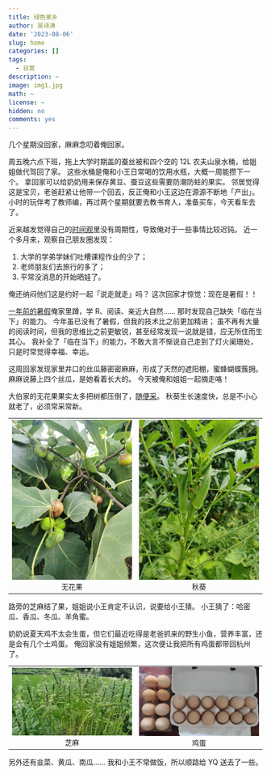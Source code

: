 ```yaml
---
title: 绿色家乡
author: 吴诗涛
date: '2023-08-06'
slug: home
categories: []
tags:
  - 日常
description: ~
image: img1.jpg
math: ~
license: ~
hidden: no
comments: yes
---
```


几个星期没回家，麻麻念叨着俺回家。

周五晚六点下班，拖上大学时期盖的蚕丝被和四个空的 12L 农夫山泉水桶，给姐姐做代驾回了家。
这些水桶是俺和小王日常喝的饮用水瓶，大概一周能攒下一个。
拿回家可以给奶奶用来保存黄豆、蚕豆这些需要防潮防蛀的果实。
邻居觉得这是宝贝，老爸赶紧让他带一个回去，反正俺和小王这边在源源不断地「产出」。
小时的玩伴考了教师编，再过两个星期就要去教书育人，准备买车，今天看车去了。

近来越发觉得自己的<a class="link" href="/life/birth/#我的时间观">时间观</a>里没有周期性，导致俺对于一些事情比较迟钝。
近一个多月来，观察自己朋友圈发现：

1. 大学的学弟学妹们吐槽课程作业的少了；
1. 老师朋友们去旅行的多了；
1. 平常没消息的开始晒娃了。

俺还纳闷他们这是约好一起「说走就走」吗？
这次回家才惊觉：现在是暑假！！

[一年前的暑假](../homelife)俺家里蹲，学 R、阅读、亲近大自然……
那时发现自己缺失「临在当下」的能力。
今年虽已没有了暑假，但我的技术比之前更加精进；
虽不再有大量的阅读时间，但我的思维比之前更敏锐，甚至经常发现一说就是错，应无所住而生其心。
我补全了「临在当下」的能力，不敢大言不惭说自己走到了灯火阑珊处，只是时常觉得幸福、幸运。

这周回家发现家里井口的丝瓜藤密密麻麻，形成了天然的遮阳棚，蜜蜂蝴蝶簇拥。
麻麻说藤上四个丝瓜，是她看着长大的。
今天被俺和姐姐一起摘走咯！

大伯家的无花果果实太多把树都压倒了，[随便采](../siwang)。
秋葵生长速度快，总是不小心就老了，必须常采常新。

<table>
  <tr>
    <td><center><img src="wuhuaguo.jpg" width = 300 /><br>无花果</center></td>
    <td><center><img src="qiukui.jpg" width = 300 /><br>秋葵</center></td>
  </tr>
</table>

路旁的芝麻结了果，姐姐说小王肯定不认识，说要给小王猜。
小王猜了：哈密瓜、香瓜、冬瓜、羊角蜜。

奶奶说夏天鸡不太会生蛋，但它们最近吃得是老爸抓来的野生小鱼，营养丰富，还是会有几个土鸡蛋。
俺回家没有姐姐频繁，这次便让我把所有鸡蛋都带回杭州了。

<table>
  <tr>
    <td><center><img src="zhima.jpg" width = 300 /><br>芝麻</center></td>
    <td><center><img src="jidan.jpg" width = 300 /><br>鸡蛋</center></td>
  </tr>
</table>

另外还有韭菜、黄瓜、南瓜……
我和小王不常做饭，所以顺路给 YQ 送去了一些。
